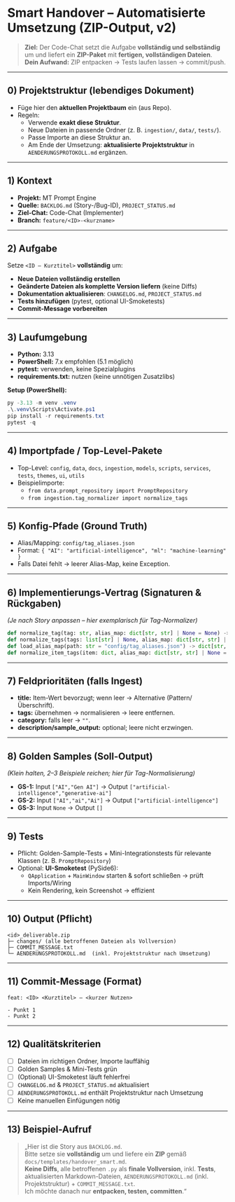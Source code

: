 # Smart Handover – Automatisierte Umsetzung (ZIP-Output, v2)

> **Ziel:** Der Code-Chat setzt die Aufgabe **vollständig und selbständig** um und liefert ein **ZIP-Paket** mit **fertigen, vollständigen Dateien**.  
> **Dein Aufwand:** ZIP entpacken → Tests laufen lassen → commit/push.

---

## 0) Projektstruktur (lebendiges Dokument)

- Füge hier den **aktuellen Projektbaum** ein (aus Repo).  
- Regeln:
  - Verwende **exakt diese Struktur**.  
  - Neue Dateien in passende Ordner (z. B. `ingestion/`, `data/`, `tests/`).  
  - Passe Importe an diese Struktur an.  
  - Am Ende der Umsetzung: **aktualisierte Projektstruktur** in `AENDERUNGSPROTOKOLL.md` ergänzen.

---

## 1) Kontext

- **Projekt:** MT Prompt Engine  
- **Quelle:** `BACKLOG.md` (Story-/Bug-ID), `PROJECT_STATUS.md`  
- **Ziel-Chat:** Code-Chat (Implementer)  
- **Branch:** `feature/<ID>-<kurzname>`

---

## 2) Aufgabe

Setze `<ID – Kurztitel>` **vollständig** um:

- **Neue Dateien vollständig erstellen**  
- **Geänderte Dateien als komplette Version liefern** (keine Diffs)  
- **Dokumentation aktualisieren**: `CHANGELOG.md`, `PROJECT_STATUS.md`  
- **Tests hinzufügen** (pytest, optional UI-Smoketests)  
- **Commit-Message vorbereiten**

---

## 3) Laufumgebung

- **Python:** 3.13  
- **PowerShell:** 7.x empfohlen (5.1 möglich)  
- **pytest:** verwenden, keine Spezialplugins  
- **requirements.txt:** nutzen (keine unnötigen Zusatzlibs)

**Setup (PowerShell):**
```powershell
py -3.13 -m venv .venv
.\.venv\Scripts\Activate.ps1
pip install -r requirements.txt
pytest -q
```

---

## 4) Importpfade / Top-Level-Pakete

- Top-Level: `config`, `data`, `docs`, `ingestion`, `models`, `scripts`, `services`, `tests`, `themes`, `ui`, `utils`  
- Beispielimporte:
  - `from data.prompt_repository import PromptRepository`
  - `from ingestion.tag_normalizer import normalize_tags`

---

## 5) Konfig-Pfade (Ground Truth)

- Alias/Mapping: `config/tag_aliases.json`  
- Format: `{ "AI": "artificial-intelligence", "ml": "machine-learning" }`  
- Falls Datei fehlt → leerer Alias-Map, keine Exception.

---

## 6) Implementierungs-Vertrag (Signaturen & Rückgaben)

*(Je nach Story anpassen – hier exemplarisch für Tag-Normalizer)*

```python
def normalize_tag(tag: str, alias_map: dict[str, str] | None = None) -> str: ...
def normalize_tags(tags: list[str] | None, alias_map: dict[str, str] | None = None) -> list[str]: ...
def load_alias_map(path: str = "config/tag_aliases.json") -> dict[str, str]: ...
def normalize_item_tags(item: dict, alias_map: dict[str, str] | None = None) -> dict: ...
```

---

## 7) Feldprioritäten (falls Ingest)

- **title:** Item-Wert bevorzugt; wenn leer → Alternative (Pattern/Überschrift).  
- **tags:** übernehmen → normalisieren → leere entfernen.  
- **category:** falls leer → `""`.  
- **description/sample_output:** optional; leere nicht erzwingen.

---

## 8) Golden Samples (Soll-Output)

*(Klein halten, 2–3 Beispiele reichen; hier für Tag-Normalisierung)*

- **GS-1:** Input `["AI","Gen AI"]` → Output `["artificial-intelligence","generative-ai"]`  
- **GS-2:** Input `["AI","ai","Ai"]` → Output `["artificial-intelligence"]`  
- **GS-3:** Input `None` → Output `[]`

---

## 9) Tests

- Pflicht: Golden-Sample-Tests + Mini-Integrationstests für relevante Klassen (z. B. `PromptRepository`)  
- Optional: **UI-Smoketest** (PySide6):  
  - `QApplication` + `MainWindow` starten & sofort schließen → prüft Imports/Wiring  
  - Kein Rendering, kein Screenshot → effizient

---

## 10) Output (Pflicht)

```
<id>_deliverable.zip
├─ changes/ (alle betroffenen Dateien als Vollversion)
├─ COMMIT_MESSAGE.txt
└─ AENDERUNGSPROTOKOLL.md  (inkl. Projektstruktur nach Umsetzung)
```

---

## 11) Commit-Message (Format)

```
feat: <ID> <Kurztitel> – <kurzer Nutzen>

- Punkt 1
- Punkt 2
```

---

## 12) Qualitätskriterien

- [ ] Dateien im richtigen Ordner, Importe lauffähig  
- [ ] Golden Samples & Mini-Tests grün  
- [ ] (Optional) UI-Smoketest läuft fehlerfrei  
- [ ] `CHANGELOG.md` & `PROJECT_STATUS.md` aktualisiert  
- [ ] `AENDERUNGSPROTOKOLL.md` enthält Projektstruktur nach Umsetzung  
- [ ] Keine manuellen Einfügungen nötig

---

## 13) Beispiel-Aufruf

> „Hier ist die Story **<ID> <Kurztitel>** aus `BACKLOG.md`.  
> Bitte setze sie **vollständig** um und liefere ein **ZIP** gemäß `docs/templates/handover_smart.md`.  
> **Keine Diffs**, alle betroffenen `.py` als **finale Vollversion**, inkl. **Tests**, aktualisierten Markdown-Dateien, `AENDERUNGSPROTOKOLL.md` (inkl. Projektstruktur) + `COMMIT_MESSAGE.txt`.  
> Ich möchte danach nur **entpacken, testen, committen**.“
